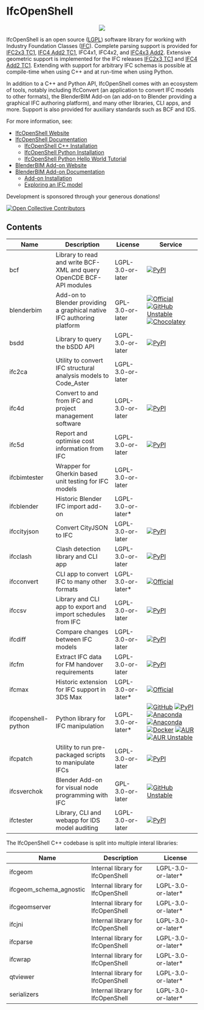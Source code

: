 
IfcOpenShell 
============

<p align="center">
<img src="https://github.com/IfcOpenShell/IfcOpenShell/assets/88302/34901387-e2dd-4a0c-8e38-9ffc32a66cde">
</p>

IfcOpenShell is an open source ([LGPL]) software library for working with Industry Foundation Classes ([IFC]). Complete
parsing support is provided for [IFC2x3 TC1], [IFC4 Add2 TC1], IFC4x1, IFC4x2, and [IFC4x3 Add2]. Extensive geometric support
is implemented for the IFC releases [IFC2x3 TC1] and [IFC4 Add2 TC1]. Extending with support for arbitrary IFC schemas
is possible at compile-time when using C++ and at run-time when using Python.

In addition to a C++ and Python API, IfcOpenShell comes with an ecosystem of tools, notably including IfcConvert (an application
to convert IFC models to other formats), the BlenderBIM Add-on (an add-on to Blender providing a graphical IFC authoring platform),
and many other libraries, CLI apps, and more. Support is also provided for auxiliary standards such as BCF and IDS.

For more information, see:

* [IfcOpenShell Website](http://ifcopenshell.org)
* [IfcOpenShell Documentation](https://docs.ifcopenshell.org)
  * [IfcOpenShell C++ Installation](https://docs.ifcopenshell.org/ifcopenshell/installation.html)
  * [IfcOpenShell Python Installation](https://docs.ifcopenshell.org/ifcopenshell-python/installation.html)
  * [IfcOpenShell Python Hello World Tutorial](https://docs.ifcopenshell.org/ifcopenshell-python/hello_world.html)
* [BlenderBIM Add-on Website](https://blenderbim.org)
* [BlenderBIM Add-on Documentation](https://docs.blenderbim.org/index.html)
  * [Add-on Installation](https://docs.blenderbim.org/users/installation.html)
  * [Exploring an IFC model](https://docs.blenderbim.org/users/exploring_an_ifc_model.html)
 
Development is sponsored through your generous donations!

[![Open Collective Contributors](https://img.shields.io/opencollective/all/opensourcebim?label=Sponsors&color=22ce5f)](https://opencollective.com/opensourcebim/)

Contents
--------

| Name                      | Description                                                           | License             | Service |
| ------------------------- | --------------------------------------------------------------------- | ------------------- | ------- |
| bcf                       | Library to read and write BCF-XML and query OpenCDE BCF-API modules   | LGPL-3.0-or-later   | [![PyPI](https://img.shields.io/pypi/v/bcf-client?label=PyPI&color=006dad)](https://pypi.org/project/bcf-client/) |
| blenderbim                | Add-on to Blender providing a graphical native IFC authoring platform | GPL-3.0-or-later    | [![Official](https://img.shields.io/badge/BlenderBIM.org-Download-70ba35)](https://blenderbim.org/download.html) [![GitHub Unstable](https://img.shields.io/github/v/release/ifcopenshell/ifcopenshell?filter=blenderbim-*&label=GitHub-Unstable&color=f6f8fa)](https://github.com/IfcOpenShell/IfcOpenShell/releases?q=blenderbim&expanded=true) [![Chocolatey](https://img.shields.io/chocolatey/v/blenderbim-nightly?label=Chocolatey&color=5c9fd8)](https://community.chocolatey.org/packages/blenderbim-nightly/) |
| bsdd                      | Library to query the bSDD API                                         | LGPL-3.0-or-later   | [![PyPI](https://img.shields.io/pypi/v/bsdd?label=PyPI&color=006dad)](https://pypi.org/project/bsdd/) |
| ifc2ca                    | Utility to convert IFC structural analysis models to Code_Aster       | LGPL-3.0-or-later   |
| ifc4d                     | Convert to and from IFC and project management software               | LGPL-3.0-or-later   | [![PyPI](https://img.shields.io/pypi/v/ifc4d?label=PyPI&color=006dad)](https://pypi.org/project/ifc4d/) |
| ifc5d                     | Report and optimise cost information from IFC                         | LGPL-3.0-or-later   | [![PyPI](https://img.shields.io/pypi/v/ifc5d?label=PyPI&color=006dad)](https://pypi.org/project/ifc5d/) |
| ifcbimtester              | Wrapper for Gherkin based unit testing for IFC models                 | LGPL-3.0-or-later   |
| ifcblender                | Historic Blender IFC import add-on                                    | LGPL-3.0-or-later\* |
| ifccityjson               | Convert CityJSON to IFC                                               | LGPL-3.0-or-later   | [![PyPI](https://img.shields.io/pypi/v/ifccityjson?label=PyPI&color=006dad)](https://pypi.org/project/ifccityjson/) |
| ifcclash                  | Clash detection library and CLI app                                   | LGPL-3.0-or-later   | [![PyPI](https://img.shields.io/pypi/v/ifcclash?label=PyPI&color=006dad)](https://pypi.org/project/ifcclash/) |
| ifcconvert                | CLI app to convert IFC to many other formats                          | LGPL-3.0-or-later\* | [![Official](https://img.shields.io/badge/IfcOpenShell.org-Download-70ba35)](https://docs.ifcopenshell.org/ifcconvert/installation.html)
| ifccsv                    | Library and CLI app to export and import schedules from IFC           | LGPL-3.0-or-later   | [![PyPI](https://img.shields.io/pypi/v/ifccsv?label=PyPI&color=006dad)](https://pypi.org/project/ifccsv/) |
| ifcdiff                   | Compare changes between IFC models                                    | LGPL-3.0-or-later   | [![PyPI](https://img.shields.io/pypi/v/ifcdiff?label=PyPI&color=006dad)](https://pypi.org/project/ifcdiff/) |
| ifcfm                     | Extract IFC data for FM handover requirements                         | LGPL-3.0-or-later   | [![PyPI](https://img.shields.io/pypi/v/ifcfm?label=PyPI&color=006dad)](https://pypi.org/project/ifcfm/) |
| ifcmax                    | Historic extension for IFC support in 3DS Max                         | LGPL-3.0-or-later\* | [![Official](https://img.shields.io/badge/IfcOpenShell.org-Download-70ba35)](https://docs.ifcopenshell.org/ifcmax.html)
| ifcopenshell-python       | Python library for IFC manipulation                                   | LGPL-3.0-or-later\* | [![GitHub](https://img.shields.io/github/v/release/ifcopenshell/ifcopenshell?filter=ifcopenshell-python-*&label=GitHub&color=f6f8fa)](https://github.com/IfcOpenShell/IfcOpenShell/releases?q=ifcopenshell-python&expanded=true) [![PyPI](https://img.shields.io/pypi/v/ifcopenshell?label=PyPI&color=006dad)](https://pypi.org/project/ifcopenshell/) [![Anaconda](https://img.shields.io/conda/vn/conda-forge/ifcopenshell?label=Anaconda&color=43b02a)](https://anaconda.org/conda-forge/ifcopenshell) [![Anaconda](https://img.shields.io/conda/vn/ifcopenshell/ifcopenshell?label=Anaconda-Unstable&color=43b02a)](https://anaconda.org/ifcopenshell/ifcopenshell) [![Docker](https://img.shields.io/docker/pulls/aecgeeks/ifcopenshell?label=Docker&color=1D63ED)](https://hub.docker.com/r/aecgeeks/ifcopenshell) [![AUR](https://img.shields.io/aur/version/ifcopenshell?label=AUR&color=1793d1)](https://aur.archlinux.org/packages/ifcopenshell) [![AUR Unstable](https://img.shields.io/aur/version/ifcopenshell-git?label=AUR-Unstable&color=1793d1)](https://aur.archlinux.org/packages/ifcopenshell-git) |
| ifcpatch                  | Utility to run pre-packaged scripts to manipulate IFCs                | LGPL-3.0-or-later   | [![PyPI](https://img.shields.io/pypi/v/ifcpatch?label=PyPI&color=006dad)](https://pypi.org/project/ifcpatch/) |
| ifcsverchok               | Blender Add-on for visual node programming with IFC                   | GPL-3.0-or-later    | [![GitHub Unstable](https://img.shields.io/github/v/release/ifcopenshell/ifcopenshell?filter=ifcsverchok-*.*.*.*&label=GitHub-Unstable&color=f6f8fa)](https://github.com/IfcOpenShell/IfcOpenShell/releases?q=ifcsverchok&expanded=true)
| ifctester                 | Library, CLI and webapp for IDS model auditing                        | LGPL-3.0-or-later   | [![PyPI](https://img.shields.io/pypi/v/ifctester?label=PyPI&color=006dad)](https://pypi.org/project/ifctester/) |

The IfcOpenShell C++ codebase is split into multiple interal libraries:

| Name                      | Description                                                           | License             |
| ------------------------- | --------------------------------------------------------------------- | ------------------- |
| ifcgeom                   | Internal library for IfcOpenShell                                     | LGPL-3.0-or-later\* |
| ifcgeom\_schema\_agnostic | Internal library for IfcOpenShell                                     | LGPL-3.0-or-later\* |
| ifcgeomserver             | Internal library for IfcOpenShell                                     | LGPL-3.0-or-later\* |
| ifcjni                    | Internal library for IfcOpenShell                                     | LGPL-3.0-or-later\* |
| ifcparse                  | Internal library for IfcOpenShell                                     | LGPL-3.0-or-later\* |
| ifcwrap                   | Internal library for IfcOpenShell                                     | LGPL-3.0-or-later\* |
| qtviewer                  | Internal library for IfcOpenShell                                     | LGPL-3.0-or-later\* |
| serializers               | Internal library for IfcOpenShell                                     | LGPL-3.0-or-later\* |

[LGPL]: https://github.com/IfcOpenShell/IfcOpenShell/tree/master/COPYING.LESSER "LGPL-3.0-or-later"
[IFC]: https://technical.buildingsmart.org/standards/ifc/ "IFC"
[IFC2x3 TC1]: https://standards.buildingsmart.org/IFC/RELEASE/IFC2x3/TC1/HTML/ "IFC2x3 TC1"
[IFC4 Add2 TC1]: https://standards.buildingsmart.org/IFC/RELEASE/IFC4/ADD2_TC1/HTML/ "IFC4 Add2 TC1"
[IFC4x3 Add2]: https://standards.buildingsmart.org/IFC/RELEASE/IFC4_3/ "IFC4x3 Add2"
[Visual Studio]: https://www.visualstudio.com/ "Visual Studio"
[Visual C++ Build Tools]: http://landinghub.visualstudio.com/visual-cpp-build-tools "Visual C++ Build Tools"
[MSYS2]: https://msys2.github.io/ "MSYS2"
[win/readme.md]: https://github.com/IfcOpenShell/IfcOpenShell/tree/master/win/readme.md "win/readme.md"
[nix/build-all.py]: https://github.com/IfcOpenShell/IfcOpenShell/tree/master/nix/build-all.py "nix/build-all.py"
